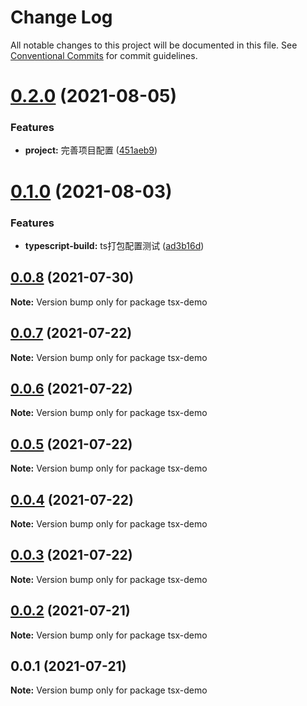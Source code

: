 # Change Log

All notable changes to this project will be documented in this file.
See [Conventional Commits](https://conventionalcommits.org) for commit guidelines.

# [0.2.0](https://github.com/qinglongs/front-knowledge-precipitation/compare/tsx-demo@0.1.0...tsx-demo@0.2.0) (2021-08-05)


### Features

* **project:** 完善项目配置 ([451aeb9](https://github.com/qinglongs/front-knowledge-precipitation/commit/451aeb96e0bc106c961fa44ec2134d094cf8448c))





# [0.1.0](https://github.com/qinglongs/front-knowledge-precipitation/compare/tsx-demo@0.0.8...tsx-demo@0.1.0) (2021-08-03)


### Features

* **typescript-build:** ts打包配置测试 ([ad3b16d](https://github.com/qinglongs/front-knowledge-precipitation/commit/ad3b16d319d84c2dd51ebd5061fcf21565736565))





## [0.0.8](https://github.com/qinglongs/front-knowledge-precipitation/compare/tsx-demo@0.0.7...tsx-demo@0.0.8) (2021-07-30)

**Note:** Version bump only for package tsx-demo





## [0.0.7](https://github.com/qinglongs/front-knowledge-precipitation/compare/tsx-demo@0.0.6...tsx-demo@0.0.7) (2021-07-22)

**Note:** Version bump only for package tsx-demo





## [0.0.6](https://github.com/qinglongs/front-knowledge-precipitation/compare/tsx-demo@0.0.5...tsx-demo@0.0.6) (2021-07-22)

**Note:** Version bump only for package tsx-demo





## [0.0.5](https://github.com/qinglongs/front-knowledge-precipitation/compare/tsx-demo@0.0.4...tsx-demo@0.0.5) (2021-07-22)

**Note:** Version bump only for package tsx-demo





## [0.0.4](https://github.com/qinglongs/front-knowledge-precipitation/compare/tsx-demo@0.0.3...tsx-demo@0.0.4) (2021-07-22)

**Note:** Version bump only for package tsx-demo





## [0.0.3](https://github.com/qinglongs/front-knowledge-precipitation/compare/tsx-demo@0.0.2...tsx-demo@0.0.3) (2021-07-22)

**Note:** Version bump only for package tsx-demo





## [0.0.2](https://github.com/qinglongs/front-knowledge-precipitation/compare/tsx-demo@0.0.1...tsx-demo@0.0.2) (2021-07-21)

**Note:** Version bump only for package tsx-demo





## 0.0.1 (2021-07-21)

**Note:** Version bump only for package tsx-demo
